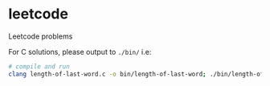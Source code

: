 # leetcode
Leetcode problems

For C solutions, please output to `./bin/` i.e:

```sh
# compile and run
clang length-of-last-word.c -o bin/length-of-last-word; ./bin/length-of-last-word
```
